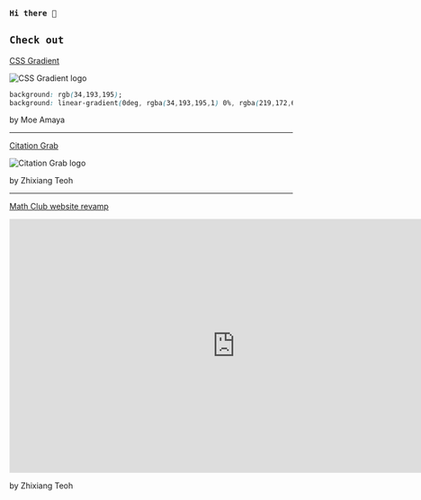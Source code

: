 ### <code>Hi there 👋</code>

<!-- **zhixiangteoh/zhixiangteoh** is a ✨ _special_ ✨ repository because its `README.md` (this file) appears on your GitHub profile. -->

## <code>Check out</code>
<a href="https://cssgradient.io/">CSS Gradient</a>

![CSS Gradient logo](https://github.com/zhixiangteoh/zhixiangteoh/images/css-gradient.png)

```css
background: rgb(34,193,195);
background: linear-gradient(0deg, rgba(34,193,195,1) 0%, rgba(219,172,69,1) 100%);
```

by Moe Amaya

<hr>

<a href="https://teohzhixiang.com/citation-grab/">Citation Grab</a>

![Citation Grab logo](https://github.com/zhixiangteoh/zhixiangteoh/images/citation-grab-page.png)

by Zhixiang Teoh

<hr>

<a href="https://www.figma.com/file/DEZlPPbR0SSjoT42Me5mmR/desktop?node-id=0%3A1">Math Club website revamp</a>
    
<iframe style="border: 1px solid rgba(0, 0, 0, 0.1);" width="800" height="450" src="https://www.figma.com/embed?embed_host=share&url=https%3A%2F%2Fwww.figma.com%2Ffile%2FDEZlPPbR0SSjoT42Me5mmR%2Fdesktop%3Fnode-id%3D0%253A1&chrome=DOCUMENTATION" allowfullscreen></iframe>

by Zhixiang Teoh
